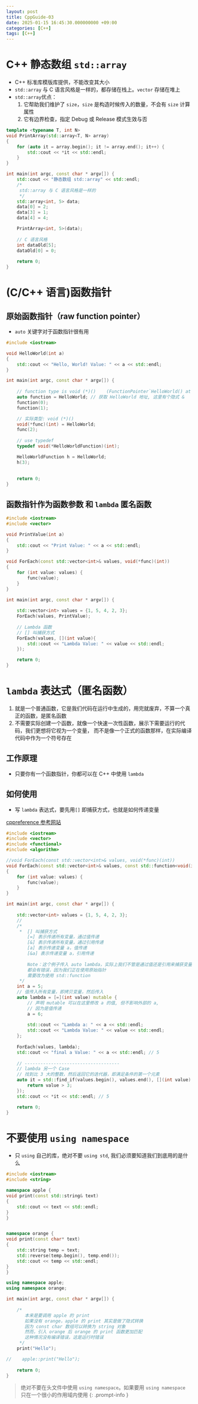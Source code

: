 ```yaml
---
layout: post
title: CppGuide-03
date: 2025-01-15 16:45:30.000000000 +09:00
categories: [C++]
tags: [C++]
---
```



# C++ 静态数组 `std::array`
* C++ 标准库模版库提供，不能改变其大小
* `std::array` 与 C 语言风格是一样的，都存储在栈上。`vector` 存储在堆上
* `std::array`优点：
  1. 它帮助我们维护了 `size`，`size` 是构造时候传入的数量，不会有 `size` 计算属性
  2. 它有边界检查，指定 Debug 或 Release 模式生效与否


```c++
template <typename T, int N>
void PrintArray(std::array<T, N> array)
{
    for (auto it = array.begin(); it != array.end(); it++) {
        std::cout << *it << std::endl;
    }
}

int main(int argc, const char * argv[]) {        
    std::cout << "静态数组 std::array" << std::endl;
    /*
     std::array 与 C 语言风格是一样的
     */
    std::array<int, 5> data;
    data[0] = 2;
    data[3] = 1;
    data[4] = 4;

    PrintArray<int, 5>(data);
    
    // C 语言风格
    int dataOld[5];
    dataOld[0] = 0;
    
    return 0;
}
```

# (C/C++ 语言)函数指针

## 原始函数指针（raw function pointer）

* `auto` 关键字对于函数指针很有用

```c++
#include <iostream>

void HelloWorld(int a)
{
    std::cout << "Hello, World! Value: " << a << std::endl;
}

int main(int argc, const char * argv[]) {
    
    // function type is void (*)()    (FunctionPointer`HelloWorld() at main.cpp:11)
    auto function = HelloWorld; // 获取 HelloWorld 地址, 这里有个隐式 &
    function(0);
    function(1);

    // 实际类型: void (*)()
    void(*func)(int) = HelloWorld;
    func(2);
    
    // use typedef
    typedef void(*HelloWorldFunction)(int);

    HelloWorldFunction h = HelloWorld;
    h(3);
    
    
    return 0;
}
```

## 函数指针作为函数参数 和 `lambda` 匿名函数


```c++
#include <iostream>
#include <vector>

void PrintValue(int a)
{
    std::cout << "Print Value: " << a << std::endl;
}

void ForEach(const std::vector<int>& values, void(*func)(int))
{
    for (int value: values) {
        func(value);
    }
}

int main(int argc, const char * argv[]) {
    
    std::vector<int> values = {1, 5, 4, 2, 3};
    ForEach(values, PrintValue);
    
    // Lambda 函数
    // [] 叫捕获方式
    ForEach(values, [](int value){
        std::cout << "Lambda Value: " << value << std::endl;
    });

    return 0;
}
```


# `lambda` 表达式（匿名函数）
1. 就是一个普通函数，它是我们代码在运行中生成的，用完就废弃，不算一个真正的函数，是匿名函数
2. 不需要实际创建一个函数，就像一个快速一次性函数，展示下需要运行的代码，我们更想将它视为一个变量，
而不是像一个正式的函数那样，在实际编译代码中作为一个符号存在

## 工作原理
* 只要你有一个函数指针，你都可以在 C++ 中使用 `lambda`

## 如何使用
* 写 `lambda` 表达式，要先用`[]` 即捕获方式，也就是如何传递变量

[cppreference 参考网站](https://en.cppreference.com/w/cpp/language/lambda)

```c++
#include <iostream>
#include <vector>
#include <functional>
#include <algorithm>

//void ForEach(const std::vector<int>& values, void(*func)(int))
void ForEach(const std::vector<int>& values, const std::function<void(int)>& func)
{
    for (int value: values) {
        func(value);
    }
}

int main(int argc, const char * argv[]) {
    
    std::vector<int> values = {1, 5, 4, 2, 3};
    //
    /*
     *  [] 叫捕获方式
        [=] 表示传递所有变量，通过值传递
        [&] 表示传递所有变量，通过引用传递
        [a] 表示传递变量 a，值传递
        [&a] 表示传递变量 a，引用传递
     
        Note：这个例子传入 auto lambda，实际上我们不管是通过值还是引用来捕获变量
        都会有错误，因为我们正在使用原始指针
        需要改为使用 std::function
     */
    int a = 5;
    // 值传入所有变量，即拷贝变量，然后传入
    auto lambda = [=](int value) mutable {
        // 声明 mutable 可以在这里修改 a 的值, 但不影响外部的 a, 
        // 因为是值传递
        a = 6; 
        
        std::cout << "Lambda a: " << a << std::endl;
        std::cout << "Lambda Value: " << value << std::endl;
    };
    
    ForEach(values, lambda);
    std::cout << "final a Value: " << a << std::endl; // 5
    
    // ------------------------------------
    // lambda 另一个 Case
    // 找到比 3 大的整数，然后返回它的迭代器，即满足条件的第一个元素
    auto it = std::find_if(values.begin(), values.end(), [](int value) {
        return value > 3;
    });
    std::cout << *it << std::endl; // 5

    return 0;
}
```

# 不要使用 `using namespace`
* 只 `using` 自己的库，绝对不要 `using std`, 我们必须要知道我们到底用的是什么 

```c++
#include <iostream>
#include <string>

namespace apple {
void print(const std::string& text)
{
    std::cout << text << std::endl;
}
}


namespace orange {
void print(const char* text)
{
    std::string temp = text;
    std::reverse(temp.begin(), temp.end());
    std::cout << temp << std::endl;
}
}

using namespace apple;
using namespace orange;

int main(int argc, const char * argv[]) {
    
    /*
       本来是要调用 apple 的 print
       如果没有 orange，apple 的 print 其实是做了隐式转换
       因为 const char 数组可以转换为 string 对象
       然而，引入 orange 后 orange 的 print 函数更加匹配
       这种情况没有编译错误，这是运行时错误
     */
    print("Hello");

//    apple::print("Hello");
    
    return 0;
}
```

> 绝对不要在头文件中使用 `using namespace`。如果要用 `using namespace` 只在一个很小的作用域内使用
{: .prompt-info }
